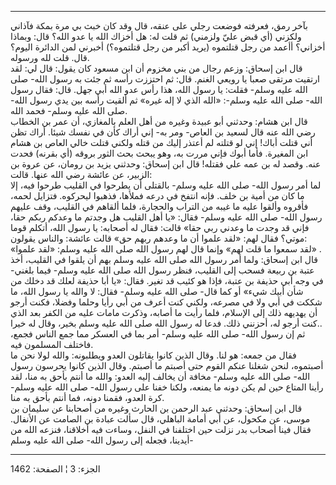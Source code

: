 ------------------------------------------------------------------------

بآخر رمق، فعرفته فوضعت رجلي على عنقه، قال وقد كان خبث بي مرة بمكة فآذاني
ولكزني (أي قبض عليّ ولزمني) ثم قلت له: هل أخزاك الله يا عدو الله؟ قال:
وبماذا أخزاني؟ أأعمد من رجل قتلتموه (يريد أكبر من رجل قتلتموه؟) أخبرني
لمن الدائرة اليوم؟ قال. قلت لله ورسوله.  
قال ابن إسحاق: وزعم رجال من بني مخزوم أن ابن مسعود كان يقول: قال لي: لقد
ارتقيت مرتقى صعبا يا رويعي الغنم. قال: ثم احتززت رأسه ثم جئت به رسول
الله- صلى الله عليه وسلم- فقلت: يا رسول الله، هذا رأس عدو الله أبي جهل.
قال: فقال رسول الله- صلى الله عليه وسلم-: «الله الذي لا إله غيره» ثم
ألقيت رأسه بين يدي رسول الله- صلى الله عليه وسلم- فحمد الله.  
قال ابن هشام: وحدثني أبو عبيدة وغيره من أهل العلم بالمغازي، أن عمر بن
الخطاب رضي الله عنه قال لسعيد بن العاص- ومر به- إني أراك كأن في نفسك
شيئا. أراك تظن أني قتلت أباك! إني لو قتلته لم أعتذر إليك من قتله ولكني
قتلت خالي العاص بن هشام ابن المغيرة. فأما أبوك فإني مررت به، وهو يبحث
بحث الثور بروقه (أي بقرنه) فحدت عنه. وقصد له بن عمه علي فقتله! قال ابن
إسحاق: وحدثني يزيد بن رومان، عن عروة بن الزبير، عن عائشة رضي الله عنها.
قالت:  
لما أمر رسول الله- صلى الله عليه وسلم- بالقتلى أن يطرحوا في القليب طرحوا
فيه، إلا ما كان من أمية بن خلف. فإنه انتفخ في درعه فملأها، فذهبوا
ليحركوه. فتزايل لحمه، فأقروه وألقوا عليه ما غيبه من التراب والحجارة،
فلما ألقاهم في القليب، وقف عليهم رسول الله- صلى الله عليه وسلم- فقال:
«يا أهل القليب هل وجدتم ما وعدكم ربكم حقا، فإني قد وجدت ما وعدني ربي
حقا» قالت: فقال له أصحابه: يا رسول الله، أتكلم قوما موتي؟ فقال لهم: «لقد
علموا أن ما وعدهم ربهم حق» قالت عائشة: والناس يقولون:  
«لقد سمعوا ما قلت لهم» وإنما قال لهم رسول الله صلى الله عليه وسلم: «لقد
علموا» .  
قال ابن إسحاق: ولما أمر رسول الله صلى الله عليه وسلم بهم أن يلقوا في
القليب، أخذ عتبة بن ربيعة فسحب إلى القليب، فنظر رسول الله صلى الله عليه
وسلم- فيما بلغني- في وجه أبي حذيفة بن عتبة، فإذا هو كئيب قد تغير. فقال:
«يا أبا حذيفة لعلك قد دخلك من شأن أبيك شيء» أو كما قال- صلى الله عليه
وسلم- فقال: لا والله يا رسول الله، ما شككت في أبي ولا في مصرعه، ولكني
كنت أعرف من أبي رأيا وحلما وفضلا، فكنت أرجو أن يهديهه ذلك إلى الإسلام،
فلما رأيت ما أصابه، وذكرت مامات عليه من الكفر بعد الذي كنت أرجو له،
أحزنني ذلك. فدعا له رسول الله صلى الله عليه وسلم بخير، وقال له خيرا..  
ثم إن رسول الله- صلى الله عليه وسلم- أمر بما في العسكر مما جمع الناس
فجمع، فاختلف المسلمون فيه.  
فقال من جمعه: هو لنا. وقال الذين كانوا يقاتلون العدو ويطلبونه: والله
لولا نحن ما أصبتموه، لنحن شغلنا عنكم القوم حتى أصبتم ما أصبتم. وقال
الذين كانوا يحرسون رسول الله- صلى الله عليه وسلم- مخافة أن يخالف إليه
العدو: والله ما أنتم بأحق به منا، لقد رأينا المتاع حين لم يكن دونه ما
يمنعه، ولكنا خفنا على رسول الله- صلى الله عليه وسلم- كرة العدو، فقمنا
دونه، فما أنتم بأحق به منا.  
قال ابن إسحاق: وحدثني عبد الرحمن بن الحارث وغيره من أصحابنا عن سليمان بن
موسى، عن مكحول، عن أبي أمامة الباهلي، قال سألت عبادة بن الصامت عن
الأنفال. فقال فينا أصحاب بدر نزلت حين اختلفنا في النفل، وساءت فيه
أخلاقنا، فنزعه الله من أيدينا، فجعله إلى رسول الله- صلى الله عليه وسلم-

------------------------------------------------------------------------

الجزء: 3 ¦ الصفحة: 1462
